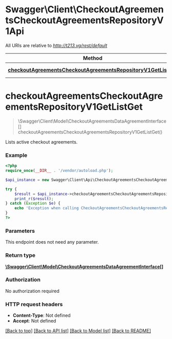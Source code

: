 # Swagger\Client\CheckoutAgreementsCheckoutAgreementsRepositoryV1Api

All URIs are relative to *http://t213.vg/rest/default*

Method | HTTP request | Description
------------- | ------------- | -------------
[**checkoutAgreementsCheckoutAgreementsRepositoryV1GetListGet**](CheckoutAgreementsCheckoutAgreementsRepositoryV1Api.md#checkoutAgreementsCheckoutAgreementsRepositoryV1GetListGet) | **GET** /V1/carts/licence | 


# **checkoutAgreementsCheckoutAgreementsRepositoryV1GetListGet**
> \Swagger\Client\Model\CheckoutAgreementsDataAgreementInterface[] checkoutAgreementsCheckoutAgreementsRepositoryV1GetListGet()



Lists active checkout agreements.

### Example
```php
<?php
require_once(__DIR__ . '/vendor/autoload.php');

$api_instance = new Swagger\Client\Api\CheckoutAgreementsCheckoutAgreementsRepositoryV1Api();

try {
    $result = $api_instance->checkoutAgreementsCheckoutAgreementsRepositoryV1GetListGet();
    print_r($result);
} catch (Exception $e) {
    echo 'Exception when calling CheckoutAgreementsCheckoutAgreementsRepositoryV1Api->checkoutAgreementsCheckoutAgreementsRepositoryV1GetListGet: ', $e->getMessage(), PHP_EOL;
}
?>
```

### Parameters
This endpoint does not need any parameter.

### Return type

[**\Swagger\Client\Model\CheckoutAgreementsDataAgreementInterface[]**](../Model/CheckoutAgreementsDataAgreementInterface.md)

### Authorization

No authorization required

### HTTP request headers

 - **Content-Type**: Not defined
 - **Accept**: Not defined

[[Back to top]](#) [[Back to API list]](../../README.md#documentation-for-api-endpoints) [[Back to Model list]](../../README.md#documentation-for-models) [[Back to README]](../../README.md)


